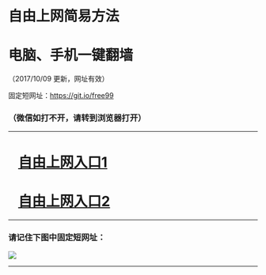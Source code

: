 ﻿# 自由上网简易方法

# 电脑、手机一键翻墙

（2017/10/09 更新，网址有效）

固定短网址：https://git.io/free99

### （微信如打不开，请转到浏览器打开）


***





# &nbsp;&nbsp; <a href="http://ft1390619603.fwq-tz-1001.info/fwqtz01.html?t=100900118286 " target="_blank">自由上网入口1</a>
# &nbsp;&nbsp; <a href="http://ft34129625.fwq-tz-1002.info/fwqtz02.html?t=10090013300 " target="_blank">自由上网入口2</a>
***

### 请记住下图中固定短网址：

<img src="https://s3-us-west-2.amazonaws.com/fwq-1001/yjfq-20170905okok.png" /> 


***

